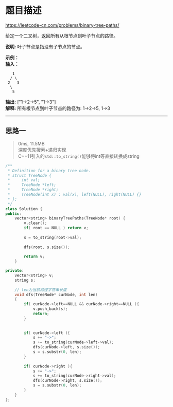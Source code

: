 # 题目描述
https://leetcode-cn.com/problems/binary-tree-paths/ <br>

给定一个二叉树，返回所有从根节点到叶子节点的路径。 

**说明:** 叶子节点是指没有子节点的节点。

**示例：**  
**输入：**  
```
   1  
  / \
 2   3
  \
   5  
```  
**输出:** ["1->2->5", "1->3"]  
**解释:** 所有根节点到叶子节点的路径为: 1->2->5, 1->3

----

## 思路一
> 0ms, 11.5MB  
> 深度优先搜索+递归实现  
> C++11引入的`std::to_string()`能够将int等直接转换成string
```c++
/**
 * Definition for a binary tree node.
 * struct TreeNode {
 *     int val;
 *     TreeNode *left;
 *     TreeNode *right;
 *     TreeNode(int x) : val(x), left(NULL), right(NULL) {}
 * };
 */
class Solution {
public:
    vector<string> binaryTreePaths(TreeNode* root) {
        v.clear();
        if( root == NULL ) return v;
        
        s = to_string(root->val);
        
        dfs(root, s.size());
        
        return v;
    }

private:
    vector<string> v;
    string s;
    
    // len为当前路径字符串长度
    void dfs(TreeNode* curNode, int len)
    {
        if( curNode->left==NULL && curNode->right==NULL ){
            v.push_back(s);
            return;
        }
        
        
        if( curNode->left ){
            s += "->";
            s += to_string(curNode->left->val);
            dfs(curNode->left, s.size());
            s = s.substr(0, len);
        } 
        
        if( curNode->right ){
            s += "->";
            s += to_string(curNode->right->val);
            dfs(curNode->right, s.size());
            s = s.substr(0, len);
        } 
    }
};
```
